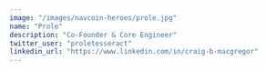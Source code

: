```yaml
---
image: "/images/navcoin-heroes/prole.jpg"
name: "Prole"
description: "Co-Founder & Core Engineer"
twitter_user: "proletesseract"
linkedin_url: "https://www.linkedin.com/in/craig-b-macgregor"
---
```

